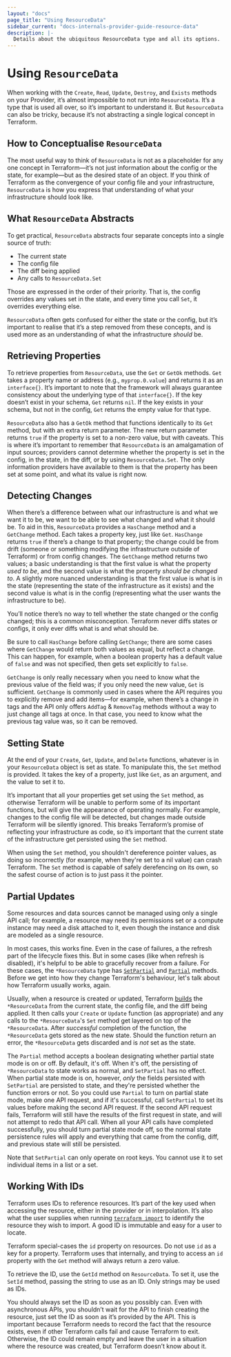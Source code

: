 ```yaml
---
layout: "docs"
page_title: "Using ResourceData"
sidebar_current: "docs-internals-provider-guide-resource-data"
description: |-
  Details about the ubiquitous ResourceData type and all its options.
---
```


# Using `ResourceData`

When working with the `Create`, `Read`, `Update`, `Destroy`, and `Exists`
methods on your Provider, it’s almost impossible to not run into
`ResourceData`. It’s a type that is used all over, so it’s important to
understand it. But `ResourceData` can also be tricky, because it’s not
abstracting a single logical concept in Terraform.

## How to Conceptualise `ResourceData`

The most useful way to think of `ResourceData` is not as a placeholder for any
one concept in Terraform—it’s not just information about the config or the
state, for example—but as the desired state of an object. If you think of
Terraform as the convergence of your config file and your infrastructure,
`ResourceData` is how you express  that understanding of what your
infrastructure should look like.

## What `ResourceData` Abstracts

To get practical, `ResourceData` abstracts four separate concepts into a single
source of truth:

* The current state
* The config file
* The diff being applied
* Any calls to `ResourceData.Set`

Those are expressed in the order of their priority. That is, the config
overrides any values set in the state, and every time you call `Set`, it
overrides everything else.

`ResourceData` often gets confused for either the state or the config, but it’s
important to realise that it’s a step removed from these concepts, and is used
more as an understanding of what the infrastructure _should_ be.

## Retrieving Properties

To retrieve properties from `ResourceData`, use the `Get` or `GetOk` methods.
`Get` takes a property name or address (e.g., `myprop.0.value`) and returns it
as an `interface{}`. It’s important to note that the framework will always
guarantee consistency about the underlying type of that `interface{}`. If the
key doesn’t exist in your schema, `Get` returns `nil`. If the key exists in
your schema, but not in the config, `Get` returns the empty value for that
type.

`ResourceData` also has a `GetOk` method that functions identically to its
`Get` method, but with an extra return parameter. The new return parameter
returns `true` if the property is set to a non-zero value, but with caveats.
This is where it’s important to remember that `ResourceData` is an amalgamation
of input sources; providers cannot determine whether the property is set in the
config, in the state, in the diff, or by using `ResourceData.Set`. The only
information providers have available to them is that the property has been set
at some point, and what its value is right now.

## Detecting Changes

When there’s a difference between what our infrastructure is and what we want
it to be, we want to be able to see what changed and what it should be. To aid
in this, `ResourceData` provides a `HasChange` method and a `GetChange` method.
Each takes a property key, just like `Get`. `HasChange` returns `true` if
there’s a change to that property; the change could be from drift (someone or
something modifying the infrastructure outside of Terraform) or from config
changes. The `GetChange` method returns two values; a basic understanding is
that the first value is what the property _used to be_, and the second value is
what the property _should be changed to_.  A slightly more nuanced
understanding is that the first value is what is in the state (representing the
state of the infrastructure as it exists) and the second value is what is in
the config (representing what the user wants the infrastructure to be).

You’ll notice there’s no way to tell whether the state changed or the config
changed; this is a common misconception. Terraform never diffs states or
configs, it only ever diffs what is and what should be.

Be sure to call `HasChange` before calling `GetChange`; there are some cases
where `GetChange` would return both values as equal, but reflect a change. This
can happen, for example, when a boolean property has a default value of `false`
and was not specified, then gets set explicitly to `false`.

`GetChange` is only really necessary when you need to know what the previous
value of the field was; if you only need the new value, `Get` is sufficient.
`GetChange` is commonly used in cases where the API requires you to explicitly
remove and add items—for example, when there’s a change in tags and the API
only offers `AddTag` & `RemoveTag` methods without a way to just change all
tags at once. In that case, you need to know what the previous tag value was,
so it can be removed.

## Setting State

At the end of your `Create`, `Get`, `Update`, and `Delete` functions, whatever
is in your `ResourceData` object is set as state. To manipulate this, the `Set`
method is provided. It takes the key of a property, just like `Get`, as an
argument, and the value to set it to.

It’s important that all your properties get set using the `Set` method, as
otherwise Terraform will be unable to perform some of its important functions,
but will give the appearance of operating normally. For example, changes to the
config file will be detected, but changes made outside Terraform will be
silently ignored. This breaks Terraform’s promise of reflecting your
infrastructure as code, so it’s important that the current state of the
infrastructure get persisted using the `Set` method.

When using the `Set` method, you shouldn't dereference pointer values, as doing
so incorrectly (for example, when they're set to a nil value) can crash
Terraform. The `Set` method is capable of safely derefencing on its own, so the
safest course of action is to just pass it the pointer.

## Partial Updates

Some resources and data sources cannot be managed using only a single API call;
for example, a resource may need its permissions set or a compute instance may
need a disk attached to it, even though the instance and disk are modeled as a
single resource.

In most cases, this works fine. Even in the case of failures, a the refresh
part of the lifecycle fixes this. But in some cases (like when refresh is
disabled), it's helpful to be able to gracefully recover from a failure. For
these cases, the `*ResourceData` type has
[`SetPartial`](https://godoc.org/github.com/hashicorp/terraform/helper/schema#ResourceData.SetPartial)
and
[`Partial`](https://godoc.org/github.com/hashicorp/terraform/helper/schema#ResourceData.Partial)
methods. Before we get into how they change Terraform's behaviour, let's talk
about how Terraform usually works, again.

Usually, when a resource is created or updated, Terraform
[builds](#what-resourcedata-abstracts) the `*ResourceData` from the current
state, the config file, and the diff being applied. It then calls your `Create`
or `Update` function (as appropriate) and any calls to the `*ResourceData`'s
`Set` method get layered on top of the `*ResourceData`. After _successful_
completion of the function, the `*ResourceData` gets stored as the new state.
Should the function return an error, the `*ResourceData` gets discarded and is
_not_ set as the state.

The `Partial` method accepts a boolean designating whether partial state mode
is on or off. By default, it's off. When it's off, the persisting of
`*ResourceData` to state works as normal, and `SetPartial` has no effect. When
partial state mode is on, however, _only_ the fields persisted with
`SetPartial` are persisted to state, and they're persisted whether the function
errors or not. So you could use `Partial` to turn on partial state mode, make
one API request, and if it's successful, call `SetPartial` to set its values
before making the second API request. If the second API request fails,
Terraform will still have the results of the first request in state, and will
not attempt to redo that API call. When all your API calls have completed
successfully, you should turn partial state mode off, so the normal state
persistence rules will apply and everything that came from the config, diff,
and previous state will still be persisted.

Note that `SetPartial` can only operate on root keys. You cannot use it to set
individual items in a list or a set.

## Working With IDs

Terraform uses IDs to reference resources. It’s part of the key used when
accessing the resource, either in the provider or in interpolation. It’s also
what the user supplies when running [`terraform
import`](/docs/import/index.html) to identify the resource they wish to import.
A good ID is immutable and easy for a user to locate.

Terraform special-cases the `id` property on resources. Do not use `id` as a
key for a property. Terraform uses that internally, and trying to access an
`id` property with the `Get` method will always return a zero value.

To retrieve the ID, use the `GetId` method on `ResourceData`. To set it, use
the `SetId` method, passing the string to use as an ID. Only strings may be
used as IDs.

You should always set the ID as soon as you possibly can. Even with
asynchronous APIs, you shouldn’t wait for the API to finish creating the
resource, just set the ID as soon as it’s provided by the API. This is
important because Terraform needs to record the fact that the resource exists,
even if other Terraform calls fail and cause Terraform to exit. Otherwise, the
ID could remain empty and leave the user in a situation where the resource was
created, but Terraform doesn’t know about it.
